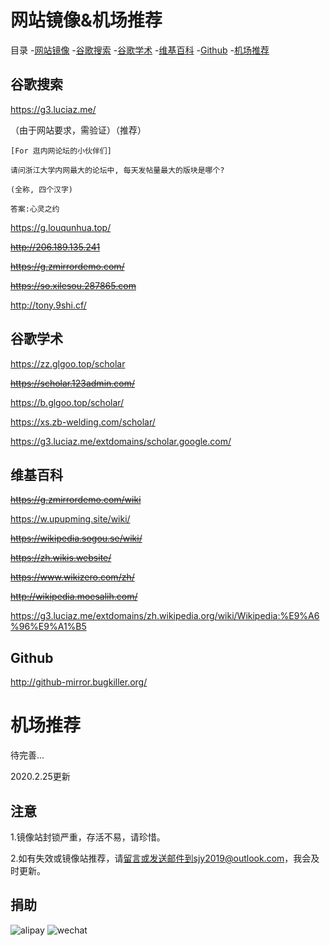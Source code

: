 # 网站镜像&机场推荐

目录
-[网站镜像](https://github.com/hmsjy2017/Google-Mirrors#%E7%BD%91%E7%AB%99%E9%95%9C%E5%83%8F)
 -[谷歌搜索](https://github.com/hmsjy2017/Google-Mirrors#%E8%B0%B7%E6%AD%8C%E6%90%9C%E7%B4%A2)
 -[谷歌学术](https://github.com/hmsjy2017/Google-Mirrors#%E8%B0%B7%E6%AD%8C%E5%AD%A6%E6%9C%AF)
 -[维基百科](https://github.com/hmsjy2017/Google-Mirrors#%E7%BB%B4%E5%9F%BA%E7%99%BE%E7%A7%91)
 -[Github](https://github.com/hmsjy2017/Google-Mirrors#github)
-[机场推荐](https://github.com/hmsjy2017/Google-Mirrors#%E6%9C%BA%E5%9C%BA%E6%8E%A8%E8%8D%90)
  
## 谷歌搜索

https://g3.luciaz.me/

（由于网站要求，需验证）（推荐）

```````````````````````````````````````````````````
[For 逛内网论坛的小伙伴们]

请问浙江大学内网最大的论坛中, 每天发帖量最大的版块是哪个?

(全称, 四个汉字)

答案:心灵之约
````````````````````````````````````````````````````

https://g.louqunhua.top/

~~http://206.189.135.241~~

~~https://g.zmirrordemo.com/~~

~~https://so.xilesou.287865.com~~

http://tony.9shi.cf/

## 谷歌学术

https://zz.glgoo.top/scholar

~~https://scholar.123admin.com/~~

https://b.glgoo.top/scholar/

https://xs.zb-welding.com/scholar/

https://g3.luciaz.me/extdomains/scholar.google.com/

## 维基百科

~~https://g.zmirrordemo.com/wiki~~

https://w.upupming.site/wiki/

~~https://wikipedia.sogou.se/wiki/~~

~~https://zh.wikis.website/~~

~~https://www.wikizero.com/zh/~~

~~http://wikipedia.moesalih.com/~~

https://g3.luciaz.me/extdomains/zh.wikipedia.org/wiki/Wikipedia:%E9%A6%96%E9%A1%B5

## Github

http://github-mirror.bugkiller.org/

# 机场推荐

待完善...

2020.2.25更新

## 注意

1.镜像站封锁严重，存活不易，请珍惜。

2.如有失效或镜像站推荐，请[留言][1]或发送邮件到sjy2019@outlook.com，我会及时更新。

## 捐助
![alipay][2]
![wechat][3]





  [1]: https://github.com/hmsjy2017/Google-Mirrors/issues/new
  [2]: https://raw.githubusercontent.com/hmsjy2017/Google-Mirrors/master/alipay_185x288.jpg
  [3]: https://raw.githubusercontent.com/hmsjy2017/Google-Mirrors/master/wechat_210x288.png
